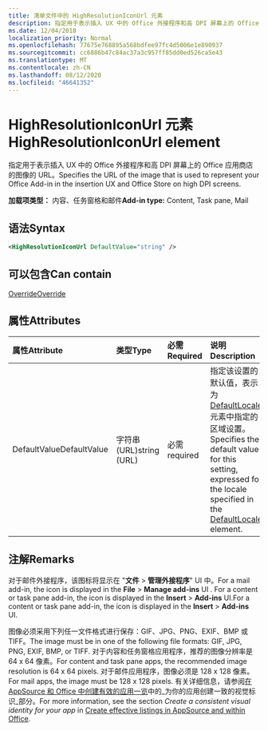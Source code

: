 ```yaml
---
title: 清单文件中的 HighResolutionIconUrl 元素
description: 指定用于表示插入 UX 中的 Office 外接程序和高 DPI 屏幕上的 Office 应用商店的图像的 URL。
ms.date: 12/04/2018
localization_priority: Normal
ms.openlocfilehash: 77675e768895a568bdfee97fc4d5006e1e890937
ms.sourcegitcommit: cc6886b47c84ac37a3c957ff85dd0ed526ca5e43
ms.translationtype: MT
ms.contentlocale: zh-CN
ms.lasthandoff: 08/12/2020
ms.locfileid: "46641352"
---
```

# <a name="highresolutioniconurl-element"></a><span data-ttu-id="9ee28-103">HighResolutionIconUrl 元素</span><span class="sxs-lookup"><span data-stu-id="9ee28-103">HighResolutionIconUrl element</span></span>

<span data-ttu-id="9ee28-104">指定用于表示插入 UX 中的 Office 外接程序和高 DPI 屏幕上的 Office 应用商店的图像的 URL。</span><span class="sxs-lookup"><span data-stu-id="9ee28-104">Specifies the URL of the image that is used to represent your Office Add-in in the insertion UX and Office Store on high DPI screens.</span></span>

<span data-ttu-id="9ee28-105">**加载项类型：** 内容、任务窗格和邮件</span><span class="sxs-lookup"><span data-stu-id="9ee28-105">**Add-in type:** Content, Task pane, Mail</span></span>

## <a name="syntax"></a><span data-ttu-id="9ee28-106">语法</span><span class="sxs-lookup"><span data-stu-id="9ee28-106">Syntax</span></span>

```XML
<HighResolutionIconUrl DefaultValue="string" />
```

## <a name="can-contain"></a><span data-ttu-id="9ee28-107">可以包含</span><span class="sxs-lookup"><span data-stu-id="9ee28-107">Can contain</span></span>

[<span data-ttu-id="9ee28-108">Override</span><span class="sxs-lookup"><span data-stu-id="9ee28-108">Override</span></span>](override.md)

## <a name="attributes"></a><span data-ttu-id="9ee28-109">属性</span><span class="sxs-lookup"><span data-stu-id="9ee28-109">Attributes</span></span>

|<span data-ttu-id="9ee28-110">属性</span><span class="sxs-lookup"><span data-stu-id="9ee28-110">Attribute</span></span>|<span data-ttu-id="9ee28-111">类型</span><span class="sxs-lookup"><span data-stu-id="9ee28-111">Type</span></span>|<span data-ttu-id="9ee28-112">必需</span><span class="sxs-lookup"><span data-stu-id="9ee28-112">Required</span></span>|<span data-ttu-id="9ee28-113">说明</span><span class="sxs-lookup"><span data-stu-id="9ee28-113">Description</span></span>|
|:-----|:-----|:-----|:-----|
|<span data-ttu-id="9ee28-114">DefaultValue</span><span class="sxs-lookup"><span data-stu-id="9ee28-114">DefaultValue</span></span>|<span data-ttu-id="9ee28-115">字符串 (URL)</span><span class="sxs-lookup"><span data-stu-id="9ee28-115">string (URL)</span></span>|<span data-ttu-id="9ee28-116">必需</span><span class="sxs-lookup"><span data-stu-id="9ee28-116">required</span></span>|<span data-ttu-id="9ee28-117">指定该设置的默认值，表示为 [DefaultLocale](defaultlocale.md) 元素中指定的区域设置。</span><span class="sxs-lookup"><span data-stu-id="9ee28-117">Specifies the default value for this setting, expressed for the locale specified in the [DefaultLocale](defaultlocale.md) element.</span></span>|

## <a name="remarks"></a><span data-ttu-id="9ee28-118">注解</span><span class="sxs-lookup"><span data-stu-id="9ee28-118">Remarks</span></span>

<span data-ttu-id="9ee28-119">对于邮件外接程序，该图标将显示在 "**文件**  >  **管理外接程序**" UI 中。</span><span class="sxs-lookup"><span data-stu-id="9ee28-119">For a mail add-in, the icon is displayed in the **File** > **Manage add-ins** UI .</span></span> <span data-ttu-id="9ee28-120">For a content or task pane add-in, the icon is displayed in the **Insert** > **Add-ins** UI.</span><span class="sxs-lookup"><span data-stu-id="9ee28-120">For a content or task pane add-in, the icon is displayed in the **Insert** > **Add-ins** UI.</span></span>

<span data-ttu-id="9ee28-121">图像必须采用下列任一文件格式进行保存：GIF、JPG、PNG、EXIF、BMP 或 TIFF。</span><span class="sxs-lookup"><span data-stu-id="9ee28-121">The image must be in one of the following file formats: GIF, JPG, PNG, EXIF, BMP, or TIFF.</span></span> <span data-ttu-id="9ee28-122">对于内容和任务窗格应用程序，推荐的图像分辨率是 64 x 64 像素。</span><span class="sxs-lookup"><span data-stu-id="9ee28-122">For content and task pane apps, the recommended image resolution is 64 x 64 pixels.</span></span> <span data-ttu-id="9ee28-123">对于邮件应用程序，图像必须是 128 x 128 像素。</span><span class="sxs-lookup"><span data-stu-id="9ee28-123">For mail apps, the image must be 128 x 128 pixels.</span></span> <span data-ttu-id="9ee28-124">有关详细信息，请参阅[在 AppSource 和 Office 中创建有效的应用一览](/office/dev/store/create-effective-office-store-listings#create-a-consistent-visual-identity)中的_为你的应用创建一致的视觉标识_部分。</span><span class="sxs-lookup"><span data-stu-id="9ee28-124">For more information, see the section  _Create a consistent visual identity for your app_ in [Create effective listings in AppSource and within Office](/office/dev/store/create-effective-office-store-listings#create-a-consistent-visual-identity).</span></span>

